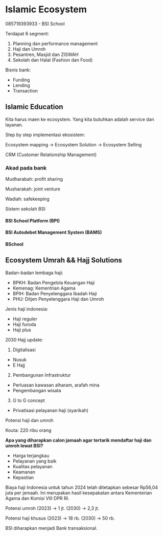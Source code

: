 
# Islamic Ecosystem

085719393933 - BSI School

Terdapat 6 segment:

1. Planning dan performance management
2. Haji dan Umroh
3. Pesantren, Masjid dan ZISWAH
4. Sekolah dan Halal (Fashion dan Food)

Bisnis bank:

- Funding
- Lending
- Transaction

## Islamic Education

Kita harus maen ke ecosystem. Yang kita butuhkan adalah service dan layanan.

Step by step implementasi ekosistem:

Ecosystem mapping -> Ecosystem Solution -> Ecosystem Selling

CRM (Customer Relationship Management)

### Akad pada bank

Mudharabah: profit sharing

Musharakah: joint venture

Wadiah: safekeeping

Sistem sekolah BSI

#### BSI School Platform (BPI)

#### BSI Autodebet Management System (BAMS)

#### BSchool

## Ecosystem Umrah && Hajj Solutions

Badan-badan lembaga haji:

- BPKH: Badan Pengelola Keuangan Haji
- Kemenag: Kementrian Agama
- BPIH: Badan Penyelenggara Ibadah Haji
- PHU: Ditjen Penyelenggara Haji dan Umroh

Jenis haji indonesia:

- Haji reguler
- Haji furoda
- Haji plus

2030 Hajj update:

1. Digitalisasi

- Nusuk
- E Hajj

2. Pembangunan Infrastruktur

- Perluasan kawasan alharam, arafah mina
- Pengembangan wisata

3. G to G concept

- Privatisasi pelayanan haji (syarikah)

Potensi haji dan umroh

Kouta: 220 ribu orang

**Apa yang diharapkan calon jamaah agar tertarik mendaftar haji dan umroh lewat BSI?**

- Harga terjangkau
- Pelayanan yang baik
- Kualitas pelayanan
- Keamanan
- Kepastian

Biaya haji Indonesia untuk tahun 2024 telah ditetapkan sebesar Rp56,04 juta per jemaah. Ini merupakan hasil kesepakatan antara Kementerian Agama dan Komisi VIII DPR RI.

Potensi umroh (2023) -> 1 jt. (2030) -> 2,3 jt.

Potensi haji khusus (2023) -> 18 rb. (2030) -> 50 rb.

BSI diharapkan menjadi Bank transaksional.